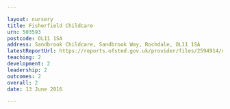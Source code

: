 ```yaml
---

layout: nursery
title: Fisherfield Childcare
urn: 503593
postcode: OL11 1SA
address: Sandbrook Childcare, Sandbrook Way, Rochdale, OL11 1SA
latestReportUrl: https://reports.ofsted.gov.uk/provider/files/2594914/urn/503593.pdf
teaching: 2
development: 2
leadership: 2
outcomes: 2
overall: 2
date: 13 June 2016

---
```

